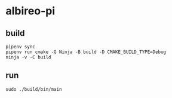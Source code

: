 # albireo-pi

## build
```
pipenv sync
pipenv run cmake -G Ninja -B build -D CMAKE_BUILD_TYPE=Debug
ninja -v -C build
```
## run
```
sudo ./build/bin/main
```
